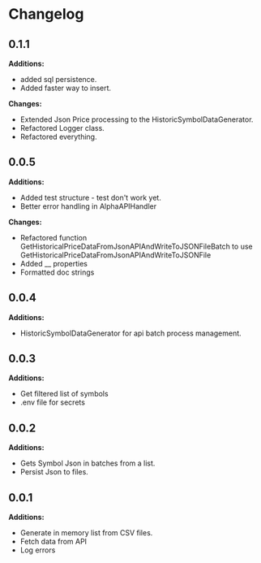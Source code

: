 # Changelog

## 0.1.1

**Additions:**

- added sql persistence.
- Added faster way to insert.
  
**Changes:**
- Extended Json Price processing to the HistoricSymbolDataGenerator.
- Refactored Logger class.
- Refactored everything.
## 0.0.5

**Additions:**

- Added test structure - test don't work yet.
- Better error handling in AlphaAPIHandler

**Changes:**

- Refactored function GetHistoricalPriceDataFromJsonAPIAndWriteToJSONFileBatch to use GetHistoricalPriceDataFromJsonAPIAndWriteToJSONFile
- Added \_\_ properties
- Formatted doc strings

## 0.0.4

**Additions:**

- HistoricSymbolDataGenerator for api batch process management.

## 0.0.3

**Additions:**

- Get filtered list of symbols
- .env file for secrets

## 0.0.2

**Additions:**

- Gets Symbol Json in batches from a list.
- Persist Json to files.

## 0.0.1

**Additions:**

- Generate in memory list from CSV files.
- Fetch data from API
- Log errors
